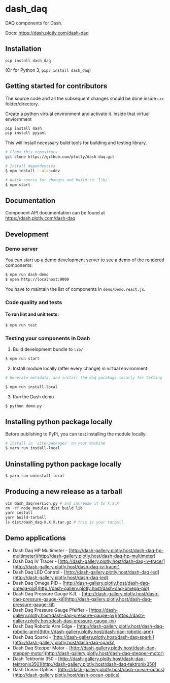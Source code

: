 # dash_daq

DAQ components for Dash.

Docs: https://dash.plotly.com/dash-daq

## Installation

`pip install dash_daq`

(Or for Python 3, `pip3 install dash_daq`)

## Getting started for contributors

The source code and all the subsequent changes should be done inside `src` folder/directory.

Create a python virtual environment and activate it. inside that virtual enviornment

```sh
pip install dash
pip install pyyaml
```

This will install necessary build tools for building and testing library.

```sh
# Clone this repository
git clone https://github.com/plotly/dash-daq.git

# Install dependencies
$ npm install --also=dev

# Watch source for changes and build to `lib/`
$ npm start
```

## Documentation

Component API documentation can be found at https://dash.plotly.com/dash-daq

## Development

### Demo server

You can start up a demo development server to see a demo of the rendered
components:

```sh
$ npm run dash-demo
$ open http://localhost:9000
```

You have to maintain the list of components in `demo/Demo.react.js`.

### Code quality and tests

#### To run lint and unit tests:

```sh
$ npm run test
```

### Testing your components in Dash

1. Build development bundle to `lib/`

```sh
$ npm run start
```

2.  Install module locally (after every change) in virtual environment

```sh
# Generate metadata, and install the daq pacakage locally for testing

$ npm run install-local
```

3.  Run the Dash demo

```sh
$ python demo.py
```

## Installing python package locally

Before publishing to PyPi, you can test installing the module locally:

```sh
# Install in `site-packages` on your machine
$ yarn run install-local
```

## Uninstalling python package locally

```sh
$ yarn run uninstall-local
```

## Producing a new release as a tarball

```sh
vim dash_daq/version.py # and increase it to X.X.X
rm -rf node_modules dist build lib
yarn install
yarn build-tarball
ls dist/dash_daq-X.X.X.tar.gz # this is your tarball
```

## Demo applications

- Dash Daq HP Multimeter - [http://dash-gallery.plotly.host/dash-daq-hp-multimeter](http://dash-gallery.plotly.host/dash-daq-hp-multimeter)
- Dash Daq IV Tracer - [http://dash-gallery.plotly.host/dash-daq-iv-tracer](http://dash-gallery.plotly.host/dash-daq-iv-tracer)
- Dash Daq LED Control - [http://dash-gallery.plotly.host/dash-daq-led](http://dash-gallery.plotly.host/dash-daq-led)
- Dash Daq Omega PID - [http://dash-gallery.plotly.host/dash-daq-omega-pid](http://dash-gallery.plotly.host/dash-daq-omega-pid)
- Dash Daq Pressure Gauge KJL - [http://dash-gallery.plotly.host/dash-daq-pressure-gauge-kjl](http://dash-gallery.plotly.host/dash-daq-pressure-gauge-kjl)
- Dash Daq Pressure Gauge Pfeiffer - [https://dash-gallery.plotly.host/dash-daq-pressure-gauge-pv](https://dash-gallery.plotly.host/dash-daq-pressure-gauge-pv)
- Dash Daq Robotic Arm Edge - [http://dash-gallery.plotly.host/dash-daq-robotic-arm](http://dash-gallery.plotly.host/dash-daq-robotic-arm)
- Dash Daq Sparki - [http://dash-gallery.plotly.host/dash-daq-sparki](http://dash-gallery.plotly.host/dash-daq-sparki)
- Dash Daq Stepper Motor - [http://dash-gallery.plotly.host/dash-daq-stepper-motor](http://dash-gallery.plotly.host/dash-daq-stepper-motor)
- Dash Tektronix 350 - [http://dash-gallery.plotly.host/dash-daq-tektronix350](http://dash-gallery.plotly.host/dash-daq-tektronix350)
- Dash Ocean Optics - [http://dash-gallery.plotly.host/dash-ocean-optics](http://dash-gallery.plotly.host/dash-ocean-optics)

